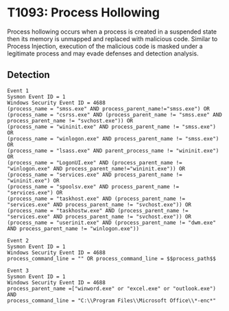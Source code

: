 # T1093: Process Hollowing
Process hollowing occurs when a process is created in a suspended state then its memory is unmapped and replaced with malicious code. Similar to Process Injection, execution of the malicious code is masked under a legitimate process and may evade defenses and detection analysis.

## Detection
```
Event 1
Sysmon Event ID = 1
Windows Security Event ID = 4688
(process_name = "smss.exe" AND process_parent_name!="smss.exe") OR
(process_name = "csrss.exe" AND (process_parent_name != "smss.exe" AND process_parent_name != "svchost.exe")) OR
(process_name = "wininit.exe" AND process_parent_name != "smss.exe") OR 
(process_name = "winlogon.exe" AND process_parent_name != "smss.exe") OR
(process_name = "lsass.exe" AND parent_process_name != "wininit.exe") OR 
(process_name = "LogonUI.exe" AND (process_parent_name != "winlogon.exe" AND process_parent_name!="wininit.exe")) OR 
(process_name = "services.exe" AND process_parent_name != "wininit.exe") OR 
(process_name = "spoolsv.exe" AND process_parent_name != "services.exe") OR
(process_name = "taskhost.exe" AND (process_parent_name != "services.exe" AND process_parent_name != "svchost.exe")) OR
(process_name = "taskhostw.exe" AND (process_parent_name != "services.exe" AND process_parent_name != "svchost.exe")) OR 
(process_name = "userinit.exe" AND (process_parent_name != "dwm.exe" AND process_parent_name != "winlogon.exe"))

Event 2
Sysmon Event ID = 1
Windows Security Event ID = 4688
process_command_line = "" OR process_command_line = $$process_path$$

Event 3
Sysmon Event ID = 1
Windows Security Event ID = 4688
process_parent_name =["winword.exe" or "excel.exe" or "outlook.exe") AND
process_command_line = "C:\\Program Files\\Microsoft Office\\*-enc*"

```
